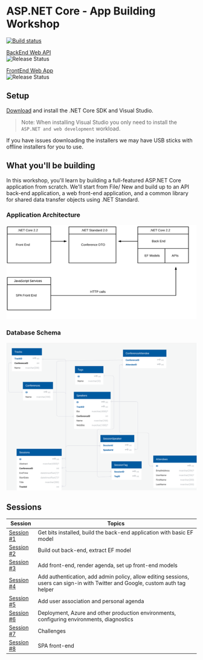# ASP.NET Core - App Building Workshop

<a href="https://dotnet.visualstudio.com/AspNetCoreWorkshop/_apis/build/status/ASP.NET%20Workshop-ASP.NET%20Core%202.1)](https://dotnet.visualstudio.com/AspNetCoreWorkshop/_build/latest?definitionId=30">![Build status](https://dotnet.visualstudio.com/AspNetCoreWorkshop/_apis/build/status/ASP.NET%20Workshop-ASP.NET%20Core%202.1?branchName=master)</a>

[BackEnd Web API](https://aspnetcorews-backend.azurewebsites.net)<br/> ![Release Status](https://dotnet.vsrm.visualstudio.com/_apis/public/Release/badge/a68bc2e9-c4e7-4af9-80a5-2cfdbcb4805f/3/5)

[FrontEnd Web App](https://aspnetcorews-frontend.azurewebsites.net)
<br/>![Release Status](https://dotnet.vsrm.visualstudio.com/_apis/public/Release/badge/a68bc2e9-c4e7-4af9-80a5-2cfdbcb4805f/3/6)

## Setup

[Download](https://www.microsoft.com/net/download) and install the .NET Core SDK and Visual Studio.

> Note: When installing Visual Studio you only need to install the `ASP.NET and web development` workload.

If you have issues downloading the installers we may have USB sticks with offline installers for you to use.

## What you'll be building
In this workshop, you'll learn by building a full-featured ASP.NET Core application from scratch. We'll start from File/ New and build up to an API back-end application, a web front-end application, and a common library for shared data transfer objects using .NET Standard.

### Application Architecture
![Architecture Diagram](/docs/images/ConferencePlannerArchitectureDiagram.svg)

### Database Schema
![Database Schema Diagram](/docs/images/ConferencePlannerERD.svg)

## Sessions

| Session | Topics |
| ----- | ---- |
| [Session #1](/docs/1.%20Create%20BackEnd%20API%20project.md) | Get bits installed, build the back-end application with basic EF model |
| [Session #2](/docs/2.%20Build%20out%20BackEnd%20and%20Refactor.md) | Build out back-end, extract EF model |  |
| [Session #3](/docs/3.%20Add%20front-end%2C%20render%20agenda%2C%20set%20up%20front-end%20models.md) | Add front-end, render agenda, set up front-end models |
| [Session #4](/docs/4.%20Add%20auth%20features.md) | Add authentication, add admin policy, allow editing sessions, users can sign-in with Twitter and Google, custom auth tag helper |
| [Session #5](/docs/5.%20Add%20personal%20agenda.md) | Add user association and personal agenda |
| [Session #6](docs/6.%20Deployment.md) | Deployment, Azure and other production environments, configuring environments, diagnostics |
| [Session #7](/docs/7.%20Challenges.md) | Challenges |
| [Session #8](/docs/8.%20SPA%20FrontEnd.md) | SPA front-end |
